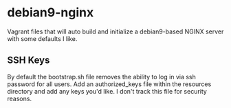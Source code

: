 # debian9-nginx
Vagrant files that will auto build and initialize a debian9-based NGINX server with some defaults I like.

## SSH Keys
By default the bootstrap.sh file removes the ability to log in via ssh password for all users. Add an authorized_keys file within the resources directory and add any keys you'd like. I don't track this file for security reasons.
